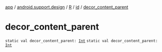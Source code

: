 [app](../../../index.md) / [android.support.design](../../index.md) / [R](../index.md) / [id](index.md) / [decor_content_parent](./decor_content_parent.md)

# decor_content_parent

`static val decor_content_parent: `[`Int`](https://kotlinlang.org/api/latest/jvm/stdlib/kotlin/-int/index.html)
`static val decor_content_parent: `[`Int`](https://kotlinlang.org/api/latest/jvm/stdlib/kotlin/-int/index.html)